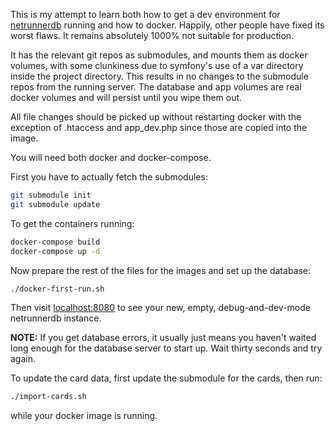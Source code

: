 This is my attempt to learn both how to get a dev environment for [netrunnerdb](https://github.com/alsciende/netrunnerdb) running and how to docker. Happily, other people have fixed its worst flaws. It remains absolutely 1000% not suitable for production.

It has the relevant git repos as submodules, and mounts them as docker volumes, with some clunkiness due to symfony's use of a var directory inside the project directory. This results in no changes to the submodule repos from the running server. The database and app volumes are real docker volumes and will persist until you wipe them out.

All file changes should be picked up without restarting docker with the exception of .htaccess and app_dev.php since those are copied into the image.

You will need both docker and docker-compose.

First you have to actually fetch the submodules:

```sh
git submodule init
git submodule update
```

To get the containers running:

```sh
docker-compose build
docker-compose up -d
```

Now prepare the rest of the files for the images and set up the database:
```sh
./docker-first-run.sh
```

Then visit [localhost:8080](http://localhost:8080) to see your new, empty, debug-and-dev-mode netrunnerdb instance.

**NOTE:** If you get database errors, it usually just means you haven't waited long enough for the database server to start up. Wait thirty seconds and try again.

To update the card data, first update the submodule for the cards, then run:

```sh
./import-cards.sh
```

while your docker image is running.
